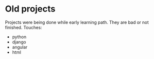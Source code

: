 # Old projects
Projects were being done while early learning path.
They are bad or not finished.
Touches:
* python
* django
* angular
* html
